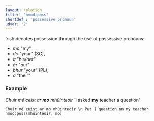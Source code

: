 ```yaml
---
layout: relation
title:  'nmod:poss'
shortdef : 'possessive pronoun'
udver: '2'
---
```


Irish denotes possession through the use of possessive pronouns: 

 * _mo_ "my"
 * _do_ "your" (SG),
 * _a_  "his/her"
 * _ár_ "our"
 * _bhur_ "your" (PL),
 * _a_ "their"

### Example

_Chuir mé ceist ar <b>mo</b> mhúinteoir_ `I asked <b>my</b> teacher a question'

~~~ sdparse
Chuir mé ceist ar mo mhúinteoir \n Put I question on my teacher
nmod:poss(mhúinteoir, mo)
~~~

<!-- Interlanguage links updated Pá kvě 14 11:09:11 CEST 2021 -->

